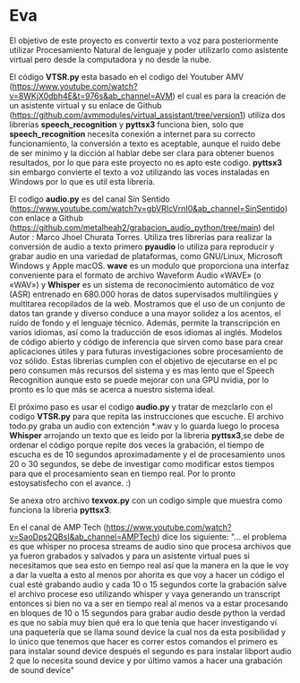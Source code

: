 # Eva

El objetivo de este proyecto es convertir texto a voz para posteriormente utilizar Procesamiento Natural de lenguaje y poder utilizarlo como asistente virtual pero desde la computadora y no desde la nube.

El código **VTSR.py** esta basado en el codigo del Youtuber AMV (https://www.youtube.com/watch?v=8WKjX0dbh4E&t=976s&ab_channel=AVM) el cual es para la creación de un asistente virtual y su enlace de Github (https://github.com/avmmodules/virtual_assistant/tree/version1) utiliza dos librerias **speech_recognition** y **pyttsx3** funciona bien, solo que **speech_recognition** necesita conexión a internet para su correcto funcionamiento, la conversión a texto es aceptable, aunque el ruido debe de ser minimo y la dicción al hablar debe ser clara para obtener buenos resultados, por lo que para este proyecto no es apto este codigo. **pyttsx3** sin embargo convierte el texto a voz utilizando las voces instaladas en Windows por lo que es util esta libreria.

El codigo **audio.py** es del canal Sin Sentido (https://www.youtube.com/watch?v=gbVRIcVrnI0&ab_channel=SinSentido) con enlace a Github (https://github.com/metalheah2/grabacion_audio_python/tree/main) del Autor : Marco Jhoel Churata Torres. Utiliza tres librerias para realizar la conversión de audio a texto primero **pyaudio** lo utiliza para reproducir y grabar audio en una variedad de plataformas, como GNU/Linux, Microsoft Windows y Apple macOS. **wave** es un modulo que proporciona una interfaz conveniente para el formato de archivo Waveform Audio «WAVE» (o «WAV») y **Whisper** es un sistema de reconocimiento automático de voz (ASR) entrenado en 680.000 horas de datos supervisados ​​multilingües y multitarea recopilados de la web. Mostramos que el uso de un conjunto de datos tan grande y diverso conduce a una mayor solidez a los acentos, el ruido de fondo y el lenguaje técnico. Además, permite la transcripción en varios idiomas, así como la traducción de esos idiomas al inglés. Modelos de código abierto y código de inferencia que sirven como base para crear aplicaciones útiles y para futuras investigaciones sobre procesamiento de voz sólido. Estas librerias cumplen con el objetivo de ejecutarse en el pc pero consumen más recursos del sistema y es mas lento que el Speech Recognition aunque esto se puede mejorar con una GPU nvidia, por lo pronto es lo que más se acerca a nuestro sistema ideal. 

El próximo paso es usar el codigo **audio.py** y tratar de mezclarlo con el codigo **VTSR.py** para que repita las instrucciones que escuche.
El archivo todo.py graba un audio con extención *.wav y lo guarda luego lo procesa **Whisper** arrojando un texto que es leido por la libreria **pyttsx3**,se debe de ordenar el código porque repite dos veces la grabación, el tiempo de escucha es de 10 segundos aproximadamente y el de procesamiento unos 20 o 30 segundos, se debe de investigar como modificar estos tiempos para que el procesamiento sean en tiempo real. Por lo pronto estoysatisfecho con el avance. :)

Se anexa otro archivo **texvox.py** con un codigo simple que muestra como funciona la libreria **pyttsx3**.

En el canal de AMP Tech (https://www.youtube.com/watch?v=SaoDps2QBsI&ab_channel=AMPTech) dice los siguiente: "... el problema es que whisper no procesa streams de audio sino que procesa archivos que ya fueron grabados y salvados y para un asistente virtual pues si necesitamos que sea esto en tiempo real así que la manera en la que le voy a dar la vuelta a esto al menos por ahorita es que voy a hacer un código el cual esté grabando audio y cada 10 o 15 segundos corte la grabación salve el archivo procese eso utilizando whisper y vaya generando un transcript entonces si bien no va a ser en tiempo real al menos va a estar procesando en bloques de 10 o 15 segundos para grabar audio desde python la verdad es que no sabía muy bien qué era lo que tenía que hacer investigando vi una paquetería que se llama sound device la cual nos da esta posibilidad y lo único que tenemos que hacer es correr estos comandos el primero es para instalar sound device después el segundo es para instalar libport audio 2 que lo necesita sound device y por último vamos a hacer una grabación de sound device"



